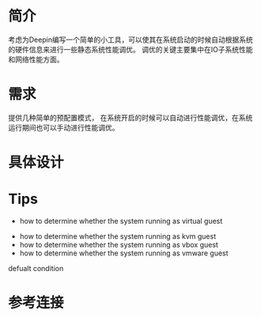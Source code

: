 # 简介
考虑为Deepin编写一个简单的小工具，可以使其在系统启动的时候自动根据系统的硬件信息来进行一些静态系统性能调优。
调优的关键主要集中在IO子系统性能和网络性能方面。

# 需求
提供几种简单的预配置模式，
在系统开启的时候可以自动进行性能调优，在系统运行期间也可以手动进行性能调优。

# 具体设计



# Tips

* how to determine whether the system running as virtual guest
 - how to determine whether the system running as kvm guest
 - how to determine whether the system running as vbox guest
 - how to determine whether the system running as vmware guest

defualt condition

# 参考连接